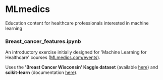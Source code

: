 # MLmedics
Education content for healthcare professionals interested in machine learning


### Breast_cancer_features.ipynb
An introductory exercise initially designed for 'Machine Learning for Healthcare' courses ([MLmedics.com/events](MLmedics.com/events)).

Uses the **'Breast Cancer Wisconsin' Kaggle dataset** (available [here](https://www.kaggle.com/uciml/breast-cancer-wisconsin-data/downloads/breast-cancer-wisconsin-data.zip/2)) and **scikit-learn** (documentation [here](https://scikit-learn.org/)).

